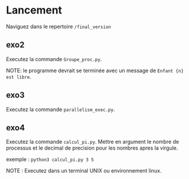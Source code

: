 # Lancement

Naviguez dans le repertoire `/final_version`

## exo2

Executez la commande `Groupe_proc.py`.

NOTE: le programme devrait se terminée avec un message de `Enfant {n} est libre`.

## exo3

Executez la commande `parallelism_exec.py`.

## exo4

Executez la commande `calcul_pi.py`. Mettre en argument le nombre de processus et le decimal de precision pour les nombres apres la virgule.

exemple : `python3 calcul_pi.py 3 5`

NOTE : Executez dans un terminal UNIX ou environnement linux.
